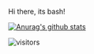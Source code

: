 Hi there, its bash!

[![Anurag's github stats](https://github-readme-stats.vercel.app/api?username=bashforger)](https://github.com/anuraghazra/github-readme-stats)

![visitors](https://visitor-badge.glitch.me/badge?page_id=page.id)
